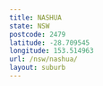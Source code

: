 ```yaml
---
title: NASHUA
state: NSW
postcode: 2479
latitude: -28.709545
longitude: 153.514963
url: /nsw/nashua/
layout: suburb
---
```

